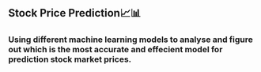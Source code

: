 ## **Stock Price Prediction📈📊**
### Using different machine learning models to analyse and figure out which is the most accurate and effecient model for prediction stock market prices.
